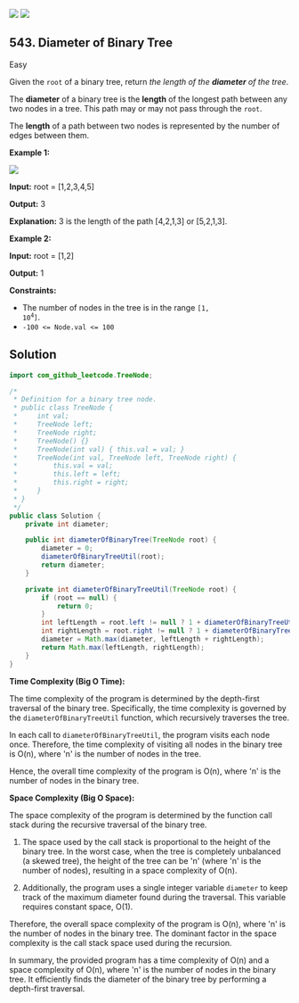 [![](https://img.shields.io/github/stars/javadev/LeetCode-in-All?label=Stars&style=flat-square)](https://github.com/javadev/LeetCode-in-All)
[![](https://img.shields.io/github/forks/javadev/LeetCode-in-All?label=Fork%20me%20on%20GitHub%20&style=flat-square)](https://github.com/javadev/LeetCode-in-All/fork)

## 543\. Diameter of Binary Tree

Easy

Given the `root` of a binary tree, return _the length of the **diameter** of the tree_.

The **diameter** of a binary tree is the **length** of the longest path between any two nodes in a tree. This path may or may not pass through the `root`.

The **length** of a path between two nodes is represented by the number of edges between them.

**Example 1:**

![](https://assets.leetcode.com/uploads/2021/03/06/diamtree.jpg)

**Input:** root = [1,2,3,4,5]

**Output:** 3

**Explanation:** 3 is the length of the path [4,2,1,3] or [5,2,1,3]. 

**Example 2:**

**Input:** root = [1,2]

**Output:** 1 

**Constraints:**

*   The number of nodes in the tree is in the range <code>[1, 10<sup>4</sup>]</code>.
*   `-100 <= Node.val <= 100`

## Solution

```java
import com_github_leetcode.TreeNode;

/*
 * Definition for a binary tree node.
 * public class TreeNode {
 *     int val;
 *     TreeNode left;
 *     TreeNode right;
 *     TreeNode() {}
 *     TreeNode(int val) { this.val = val; }
 *     TreeNode(int val, TreeNode left, TreeNode right) {
 *         this.val = val;
 *         this.left = left;
 *         this.right = right;
 *     }
 * }
 */
public class Solution {
    private int diameter;

    public int diameterOfBinaryTree(TreeNode root) {
        diameter = 0;
        diameterOfBinaryTreeUtil(root);
        return diameter;
    }

    private int diameterOfBinaryTreeUtil(TreeNode root) {
        if (root == null) {
            return 0;
        }
        int leftLength = root.left != null ? 1 + diameterOfBinaryTreeUtil(root.left) : 0;
        int rightLength = root.right != null ? 1 + diameterOfBinaryTreeUtil(root.right) : 0;
        diameter = Math.max(diameter, leftLength + rightLength);
        return Math.max(leftLength, rightLength);
    }
}
```

**Time Complexity (Big O Time):**

The time complexity of the program is determined by the depth-first traversal of the binary tree. Specifically, the time complexity is governed by the `diameterOfBinaryTreeUtil` function, which recursively traverses the tree.

In each call to `diameterOfBinaryTreeUtil`, the program visits each node once. Therefore, the time complexity of visiting all nodes in the binary tree is O(n), where 'n' is the number of nodes in the tree.

Hence, the overall time complexity of the program is O(n), where 'n' is the number of nodes in the binary tree.

**Space Complexity (Big O Space):**

The space complexity of the program is determined by the function call stack during the recursive traversal of the binary tree.

1. The space used by the call stack is proportional to the height of the binary tree. In the worst case, when the tree is completely unbalanced (a skewed tree), the height of the tree can be 'n' (where 'n' is the number of nodes), resulting in a space complexity of O(n).

2. Additionally, the program uses a single integer variable `diameter` to keep track of the maximum diameter found during the traversal. This variable requires constant space, O(1).

Therefore, the overall space complexity of the program is O(n), where 'n' is the number of nodes in the binary tree. The dominant factor in the space complexity is the call stack space used during the recursion.

In summary, the provided program has a time complexity of O(n) and a space complexity of O(n), where 'n' is the number of nodes in the binary tree. It efficiently finds the diameter of the binary tree by performing a depth-first traversal.
